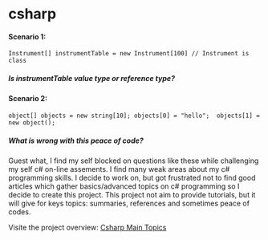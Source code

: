 csharp
======


#### Scenario 1:

`Instrument[] instrumentTable = new Instrument[100] // Instrument is class`

##### Is instrumentTable value type or reference type?

#### Scenario 2: 
`object[] objects = new string[10];
objects[0] = "hello"; 
objects[1] = new object(); `

##### What is wrong with this peace of code? 


Guest what, I find my self blocked on questions like these while challenging my self c# on-line assements.
I find many weak areas about my c# programming skills.
I decide to work on, but got frustrated not to find good articles which gather basics/advanced topics on c# programming so I decide to create this project.
This project not aim to provide tutorials, but it will give for keys topics: summaries, references and sometimes peace of codes.

Visite the project overview: 
[Csharp Main Topics](http://saidmohamedali.github.io/csharp/)

